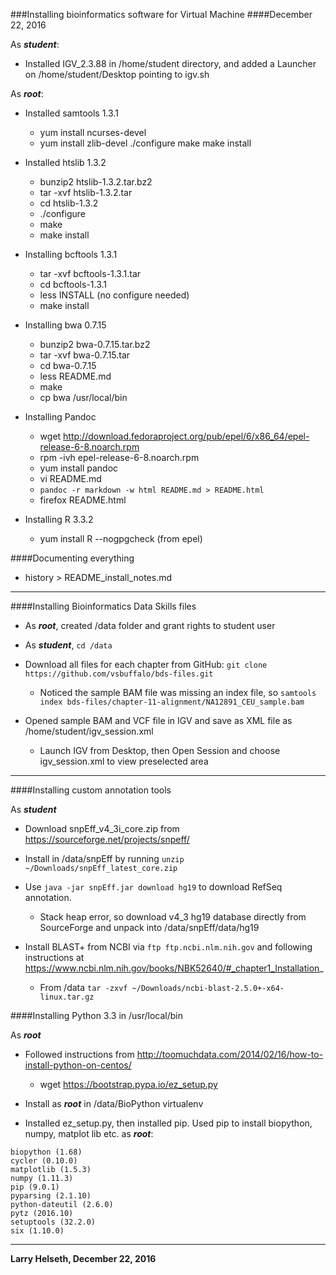 ###Installing bioinformatics software for Virtual Machine
####December 22, 2016

As ***student***:

- Installed IGV_2.3.88 in /home/student directory, and added a Launcher on /home/student/Desktop pointing to igv.sh

As ***root***:

- Installed samtools 1.3.1   
   - yum install ncurses-devel
   - yum install zlib-devel
   ./configure
   make
   make install
   
- Installed htslib 1.3.2
   - bunzip2 htslib-1.3.2.tar.bz2 
   - tar -xvf htslib-1.3.2.tar 
   - cd htslib-1.3.2
   - ./configure
   - make
   - make install
   
- Installing bcftools 1.3.1
   - tar -xvf bcftools-1.3.1.tar 
   - cd bcftools-1.3.1
   - less INSTALL (no configure needed)
   - make install
   
- Installing bwa 0.7.15
   - bunzip2 bwa-0.7.15.tar.bz2 
   - tar -xvf bwa-0.7.15.tar 
   - cd bwa-0.7.15
   - less README.md
   - make
   - cp bwa /usr/local/bin

- Installing Pandoc
   - wget http://download.fedoraproject.org/pub/epel/6/x86_64/epel-release-6-8.noarch.rpm
   - rpm -ivh epel-release-6-8.noarch.rpm
   - yum install pandoc
   - vi README.md
   - `pandoc -r markdown -w html README.md > README.html`
   - firefox README.html

- Installing R 3.3.2
   - yum install R --nogpgcheck (from epel)
  
####Documenting everything

   - history > README_install_notes.md

---

####Installing Bioinformatics Data Skills files

- As ***root***, created /data folder and grant rights to student user

- As ***student***, `cd /data`

- Download all files for each chapter from GitHub:  `git clone https://github.com/vsbuffalo/bds-files.git`

   - Noticed the sample BAM file was missing an index file, so `samtools index bds-files/chapter-11-alignment/NA12891_CEU_sample.bam`

- Opened sample BAM and VCF file in IGV and save as XML file as /home/student/igv_session.xml

   - Launch IGV from Desktop, then Open Session and choose igv_session.xml to view preselected area

---

####Installing custom annotation tools

As ***student***

- Download snpEff_v4_3i_core.zip from https://sourceforge.net/projects/snpeff/

- Install in /data/snpEff by running `unzip ~/Downloads/snpEff_latest_core.zip`

- Use `java -jar snpEff.jar download hg19` to download RefSeq annotation.

   - Stack heap error, so download v4_3 hg19 database directly from SourceForge and unpack into /data/snpEff/data/hg19

- Install BLAST+ from NCBI via `ftp ftp.ncbi.nlm.nih.gov` and following instructions at https://www.ncbi.nlm.nih.gov/books/NBK52640/#_chapter1_Installation_

   - From /data `tar -zxvf ~/Downloads/ncbi-blast-2.5.0+-x64-linux.tar.gz`

####Installing Python 3.3 in /usr/local/bin

As ***root***

- Followed instructions from http://toomuchdata.com/2014/02/16/how-to-install-python-on-centos/

   - wget https://bootstrap.pypa.io/ez_setup.py

- Install as ***root*** in /data/BioPython virtualenv

- Installed ez_setup.py, then installed pip.  Used pip to install biopython, numpy, matplot lib etc. as ***root***:

~~~
biopython (1.68)
cycler (0.10.0)
matplotlib (1.5.3)
numpy (1.11.3)
pip (9.0.1)
pyparsing (2.1.10)
python-dateutil (2.6.0)
pytz (2016.10)
setuptools (32.2.0)
six (1.10.0)
~~~

---

__Larry Helseth, December 22, 2016__

